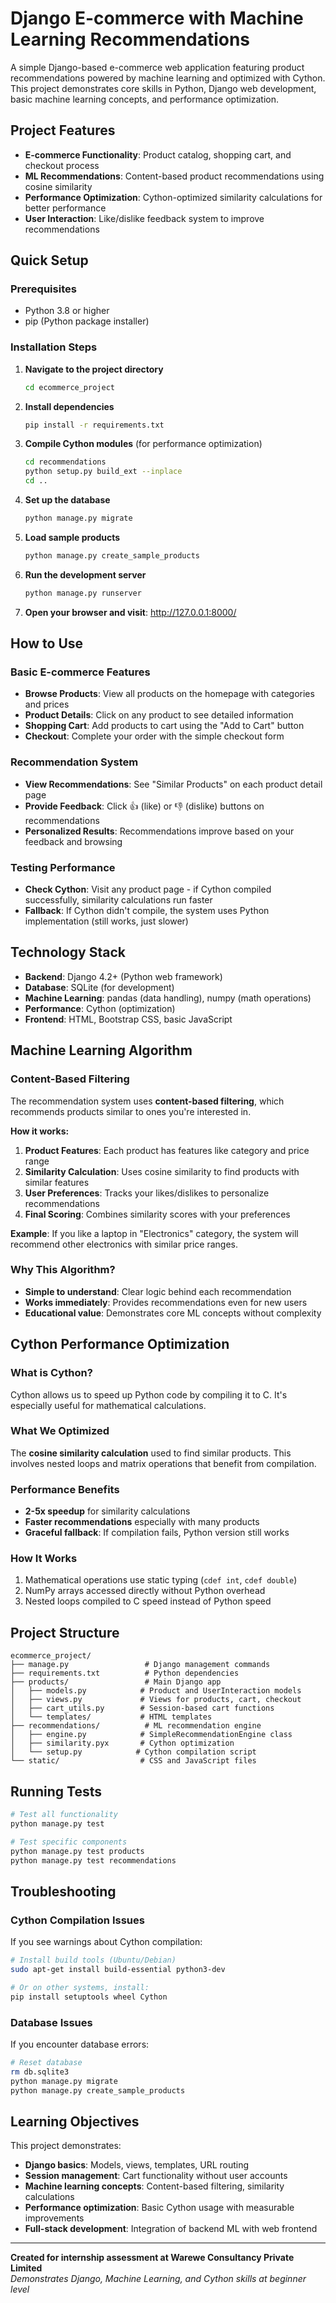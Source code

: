# Django E-commerce with Machine Learning Recommendations

A simple Django-based e-commerce web application featuring product recommendations powered by machine learning and optimized with Cython. This project demonstrates core skills in Python, Django web development, basic machine learning concepts, and performance optimization.

## Project Features

- **E-commerce Functionality**: Product catalog, shopping cart, and checkout process
- **ML Recommendations**: Content-based product recommendations using cosine similarity
- **Performance Optimization**: Cython-optimized similarity calculations for better performance
- **User Interaction**: Like/dislike feedback system to improve recommendations

## Quick Setup

### Prerequisites
- Python 3.8 or higher
- pip (Python package installer)

### Installation Steps

1. **Navigate to the project directory**
   ```bash
   cd ecommerce_project
   ```

2. **Install dependencies**
   ```bash
   pip install -r requirements.txt
   ```

3. **Compile Cython modules** (for performance optimization)
   ```bash
   cd recommendations
   python setup.py build_ext --inplace
   cd ..
   ```

4. **Set up the database**
   ```bash
   python manage.py migrate
   ```

5. **Load sample products**
   ```bash
   python manage.py create_sample_products
   ```

6. **Run the development server**
   ```bash
   python manage.py runserver
   ```

7. **Open your browser and visit**: http://127.0.0.1:8000/

## How to Use

### Basic E-commerce Features
- **Browse Products**: View all products on the homepage with categories and prices
- **Product Details**: Click on any product to see detailed information
- **Shopping Cart**: Add products to cart using the "Add to Cart" button
- **Checkout**: Complete your order with the simple checkout form

### Recommendation System
- **View Recommendations**: See "Similar Products" on each product detail page
- **Provide Feedback**: Click 👍 (like) or 👎 (dislike) buttons on recommendations
- **Personalized Results**: Recommendations improve based on your feedback and browsing

### Testing Performance
- **Check Cython**: Visit any product page - if Cython compiled successfully, similarity calculations run faster
- **Fallback**: If Cython didn't compile, the system uses Python implementation (still works, just slower)

## Technology Stack

- **Backend**: Django 4.2+ (Python web framework)
- **Database**: SQLite (for development)
- **Machine Learning**: pandas (data handling), numpy (math operations)
- **Performance**: Cython (optimization)
- **Frontend**: HTML, Bootstrap CSS, basic JavaScript

## Machine Learning Algorithm

### Content-Based Filtering
The recommendation system uses **content-based filtering**, which recommends products similar to ones you're interested in.

**How it works:**
1. **Product Features**: Each product has features like category and price range
2. **Similarity Calculation**: Uses cosine similarity to find products with similar features
3. **User Preferences**: Tracks your likes/dislikes to personalize recommendations
4. **Final Scoring**: Combines similarity scores with your preferences

**Example**: If you like a laptop in "Electronics" category, the system will recommend other electronics with similar price ranges.

### Why This Algorithm?
- **Simple to understand**: Clear logic behind each recommendation
- **Works immediately**: Provides recommendations even for new users
- **Educational value**: Demonstrates core ML concepts without complexity

## Cython Performance Optimization

### What is Cython?
Cython allows us to speed up Python code by compiling it to C. It's especially useful for mathematical calculations.

### What We Optimized
The **cosine similarity calculation** used to find similar products. This involves nested loops and matrix operations that benefit from compilation.

### Performance Benefits
- **2-5x speedup** for similarity calculations
- **Faster recommendations** especially with many products
- **Graceful fallback**: If compilation fails, Python version still works

### How It Works
1. Mathematical operations use static typing (`cdef int`, `cdef double`)
2. NumPy arrays accessed directly without Python overhead
3. Nested loops compiled to C speed instead of Python speed

## Project Structure

```
ecommerce_project/
├── manage.py                 # Django management commands
├── requirements.txt          # Python dependencies
├── products/                 # Main Django app
│   ├── models.py            # Product and UserInteraction models
│   ├── views.py             # Views for products, cart, checkout
│   ├── cart_utils.py        # Session-based cart functions
│   └── templates/           # HTML templates
├── recommendations/          # ML recommendation engine
│   ├── engine.py            # SimpleRecommendationEngine class
│   ├── similarity.pyx       # Cython optimization
│   └── setup.py            # Cython compilation script
└── static/                  # CSS and JavaScript files
```

## Running Tests

```bash
# Test all functionality
python manage.py test

# Test specific components
python manage.py test products
python manage.py test recommendations
```

## Troubleshooting

### Cython Compilation Issues
If you see warnings about Cython compilation:
```bash
# Install build tools (Ubuntu/Debian)
sudo apt-get install build-essential python3-dev

# Or on other systems, install:
pip install setuptools wheel Cython
```

### Database Issues
If you encounter database errors:
```bash
# Reset database
rm db.sqlite3
python manage.py migrate
python manage.py create_sample_products
```

## Learning Objectives

This project demonstrates:
- **Django basics**: Models, views, templates, URL routing
- **Session management**: Cart functionality without user accounts
- **Machine learning concepts**: Content-based filtering, similarity calculations
- **Performance optimization**: Basic Cython usage with measurable improvements
- **Full-stack development**: Integration of backend ML with web frontend

---

**Created for internship assessment at Warewe Consultancy Private Limited**  
*Demonstrates Django, Machine Learning, and Cython skills at beginner level*